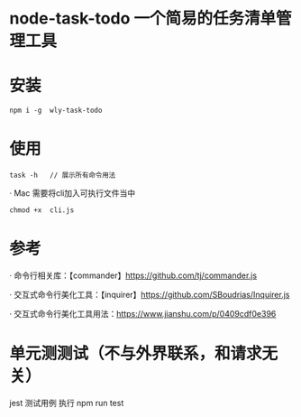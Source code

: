 # node-task-todo 一个简易的任务清单管理工具 

# 安装
`
npm i -g  wly-task-todo
`
# 使用

`
task -h   // 展示所有命令用法
`

· Mac 需要将cli加入可执行文件当中

`
chmod +x  cli.js
`

# 参考

· 命令行相关库：【commander】https://github.com/tj/commander.js

· 交互式命令行美化工具：【inquirer】https://github.com/SBoudrias/Inquirer.js  

· 交互式命令行美化工具用法：https://www.jianshu.com/p/0409cdf0e396

# 单元测测试（不与外界联系，和请求无关）
jest 测试用例
执行  npm  run  test